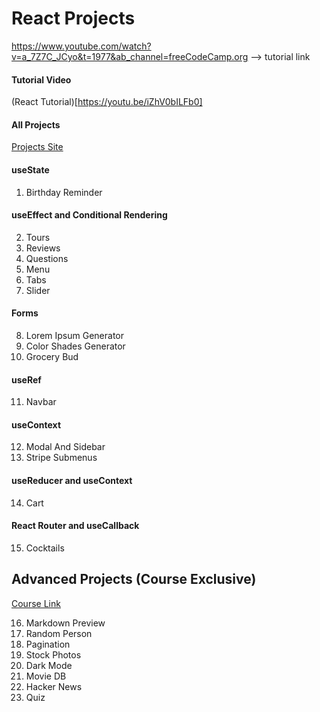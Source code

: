 # React Projects

https://www.youtube.com/watch?v=a_7Z7C_JCyo&t=1977&ab_channel=freeCodeCamp.org --> tutorial link

#### Tutorial Video

(React Tutorial)[https://youtu.be/iZhV0bILFb0]

#### All Projects

[Projects Site](https://react-projects.netlify.app/)

#### useState

1. Birthday Reminder

#### useEffect and Conditional Rendering

2. Tours
3. Reviews
4. Questions
5. Menu
6. Tabs
7. Slider

#### Forms

8. Lorem Ipsum Generator
9. Color Shades Generator
10. Grocery Bud

#### useRef

11. Navbar

#### useContext

12. Modal And Sidebar
13. Stripe Submenus

#### useReducer and useContext

14. Cart

#### React Router and useCallback

15. Cocktails

## Advanced Projects (Course Exclusive)

[Course Link](https://www.udemy.com/course/react-tutorial-and-projects-course/?couponCode=REACT-OCT)

16. Markdown Preview
17. Random Person
18. Pagination
19. Stock Photos
20. Dark Mode
21. Movie DB
22. Hacker News
23. Quiz
